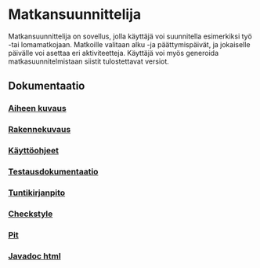 # Matkansuunnittelija
Matkansuunnittelija on sovellus, jolla käyttäjä voi suunnitella esimerkiksi työ -tai lomamatkojaan. Matkoille valitaan alku -ja päättymispäivät, ja jokaiselle päivälle voi asettaa eri aktiviteetteja. Käyttäjä voi myös generoida matkasuunnitelmistaan siistit tulostettavat versiot.

## Dokumentaatio

### [Aiheen kuvaus](dokumentaatio/aiheenKuvausJaRakenne.md)

### [Rakennekuvaus](dokumentaatio/rakennekuvaus.md)

### [Käyttöohjeet](dokumentaatio/kayttoohjeet.md)

### [Testausdokumentaatio](dokumentaatio/testausdokumentaatio.md)

### [Tuntikirjanpito](dokumentaatio/tuntikirjanpito.md)

### [Checkstyle](https://htmlpreview.github.io/?https://github.com/Samppaa/Matkansuunnittelija/blob/master/dokumentaatio/checkstyle/checkstyle.html)

### [Pit](https://htmlpreview.github.io/?https://github.com/Samppaa/Matkansuunnittelija/blob/master/dokumentaatio/pit/index.html)

### [Javadoc html](https://htmlpreview.github.io/?https://github.com/Samppaa/Matkansuunnittelija/blob/master/javadoc/index.html)
